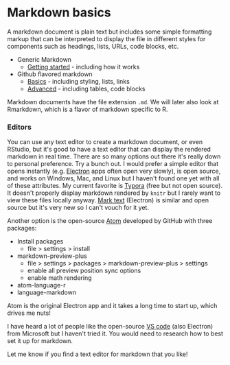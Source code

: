# Markdown basics
A markdown document is plain text but includes some simple formatting markup that can be interpreted to display the file in different styles for components such as headings, lists, URLs, code blocks, etc. 
* Generic Markdown
  * [Getting started](https://www.markdownguide.org/getting-started/) - including how it works
* Github flavored markdown
  * [Basics](https://help.github.com/en/github/writing-on-github/basic-writing-and-formatting-syntax) - including styling, lists, links
  * [Advanced](https://help.github.com/en/github/writing-on-github/working-with-advanced-formatting) - including tables, code blocks

Markdown documents have the file extension `.md`. We will later also look at Rmarkdown, which is a flavor of markdown specific to R.

### Editors

You can use any text editor to create a markdown document, or even RStudio, but it's good to have a text editor that can display the rendered markdown in real time. There are so many options out there it's really down to personal preference. Try a bunch out. I would prefer a simple editor that opens instantly (e.g. [Electron](https://en.wikipedia.org/wiki/Electron_(software_framework)) apps often open very slowly), is open source, and works on Windows, Mac, and Linux but I haven't found one yet with all of these attributes. My current favorite is [Typora](https://typora.io/) (free but not open source). It doesn't properly display markdown rendered by `knitr` but I rarely want to view these files locally anyway. [Mark text](https://marktext.app/) (Electron) is similar and open source but it's very new so I can't vouch for it yet.

Another option is the open-source [Atom](https://atom.io/) developed by GitHub with three packages:

* Install packages
  * file > settings > install
* markdown-preview-plus
  * file > settings > packages > markdown-preview-plus > settings
  * enable all preview position sync options
  * enable math rendering
* atom-language-r
* language-markdown

Atom is the original Electron app and it takes a long time to start up, which drives me nuts!

I have heard a lot of people like the open-source [VS code](https://code.visualstudio.com/) (also Electron) from Microsoft but I haven't tried it. You would need to research how to best set it up for markdown.

Let me know if you find a text editor for markdown that you like!

